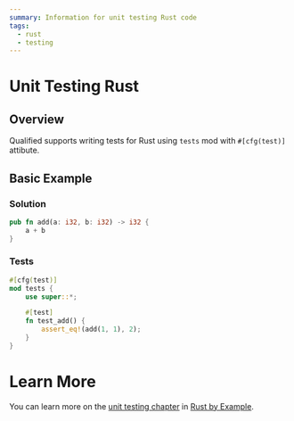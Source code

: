 ```yaml
---
summary: Information for unit testing Rust code
tags:
  - rust
  - testing
---
```


# Unit Testing Rust

## Overview

Qualified supports writing tests for Rust using `tests` mod with `#[cfg(test)]` attibute.

## Basic Example

### Solution

```rust
pub fn add(a: i32, b: i32) -> i32 {
    a + b
}
```

### Tests

```rust
#[cfg(test)]
mod tests {
    use super::*;

    #[test]
    fn test_add() {
        assert_eq!(add(1, 1), 2);
    }
}
```

# Learn More

You can learn more on the [unit testing chapter][1] in [Rust by Example][0].

[0]: https://doc.rust-lang.org/rust-by-example/index.html
[1]: https://doc.rust-lang.org/rust-by-example/testing/unit_testing.html
